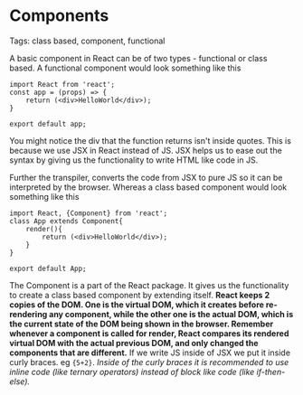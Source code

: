 # Components

Tags: class based, component, functional

A basic component in React can be of two types - functional or class based.
A functional component would look something like this

    import React from 'react';
    const app = (props) => {
    	return (<div>HelloWorld</div>);
    }
    
    export default app;

You might notice the div that the function returns isn't inside quotes. This is because we use JSX in React instead of JS. JSX helps us to ease out the syntax by giving us the functionality to write HTML like code in JS. 

Further the transpiler, converts the code from JSX to pure JS so it can be interpreted by the browser.
Whereas a class based component would look something like this 

    import React, {Component} from 'react';
    class App extends Component{
    	render(){
    		return (<div>HelloWorld</div>);
    	}
    }
        
    export default App;

The Component is a part of the React package. It gives us the functionality to create a class based component by extending itself.
**React keeps 2 copies of the DOM. One is the virtual DOM, which it creates before re-rendering any component, while the other one is the actual DOM, which is the current state of the DOM being shown in the browser. Remember whenever a component is called for render, React compares its rendered virtual DOM with the actual previous DOM, and only changed the components that are different.**
If we write JS inside of JSX we put it inside curly braces. eg `{5+2}`. *Inside of the curly braces it is recommended to use inline code (like ternary operators) instead of block like code (like if-then-else).*